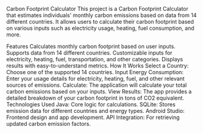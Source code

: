Carbon Footprint Calculator
This project is a Carbon Footprint Calculator that estimates individuals' monthly carbon emissions based on data from 14 different countries. It allows users to calculate their carbon footprint based on various inputs such as electricity usage, heating, fuel consumption, and more.

Features
Calculates monthly carbon footprint based on user inputs.
Supports data from 14 different countries.
Customizable inputs for electricity, heating, fuel, transportation, and other categories.
Displays results with easy-to-understand metrics.
How It Works
Select a Country: Choose one of the supported 14 countries.
Input Energy Consumption: Enter your usage details for electricity, heating, fuel, and other relevant sources of emissions.
Calculate: The application will calculate your total carbon emissions based on your inputs.
View Results: The app provides a detailed breakdown of your carbon footprint in tons of CO2 equivalent.
Technologies Used
Java: Core logic for calculations.
SQLite: Stores emission data for different countries and energy types.
Android Studio: Frontend design and app development.
API Integration: For retrieving updated carbon emission factors.
